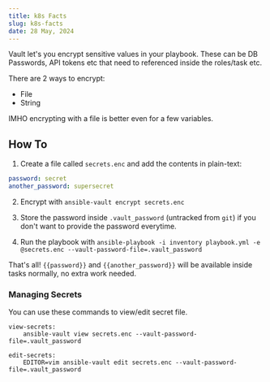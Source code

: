 ```yaml
---
title: k8s Facts
slug: k8s-facts
date: 28 May, 2024
---
```


Vault let's you encrypt sensitive values in your playbook. These can be DB Passwords, API tokens etc that need to referenced inside the roles/task etc.

There are 2 ways to encrypt:

- File
- String

IMHO encrypting with a file is better even for a few variables.

## How To

1. Create a file called `secrets.enc` and add the contents in plain-text:

```yaml
password: secret
another_password: supersecret
```

2. Encrypt with `ansible-vault encrypt secrets.enc`

3. Store the password inside `.vault_password` (untracked from `git`) if you don't want to provide the password everytime.

4. Run the playbook with `ansible-playbook -i inventory playbook.yml -e @secrets.enc --vault-password-file=.vault_password`

That's all! `{{password}}` and `{{another_password}}` will be available inside tasks normally, no extra work needed.

### Managing Secrets

You can use these commands to view/edit secret file.

```
view-secrets:
	ansible-vault view secrets.enc --vault-password-file=.vault_password

edit-secrets:
	EDITOR=vim ansible-vault edit secrets.enc --vault-password-file=.vault_password
```